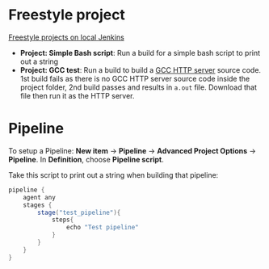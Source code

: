 # Freestyle project

[Freestyle projects on local Jenkins](https://www.youtube.com/watch?v=kFhf_MNS_d8)

* **Project: Simple Bash script**: Run a build for a simple bash script to print out a string
* **Project: GCC test**: Run a build to build a [GCC HTTP server](https://github.com/TranPhucVinh/C/blob/master/Application%20layer/HTTP%20server/simple_http_server.c) source code. 1st build fails as there is no GCC HTTP server source code inside the project folder, 2nd build passes and results in ``a.out`` file. Download that file then run it as the HTTP server.
# Pipeline

To setup a Pipeline: **New item** -> **Pipeline** -> **Advanced Project Options** -> **Pipeline**. In **Definition**, choose **Pipeline script**.

Take this script to print out a string when building that pipeline:

```groovy
pipeline {
    agent any
    stages {
        stage("test_pipeline"){
            steps{
                echo "Test pipeline"
            }
        }
    }
}
```

